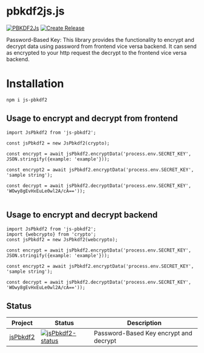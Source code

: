 # pbkdf2js.js

[![PBKDF2Js](https://github.com/xkid1/pbkdf2.js/actions/workflows/main.yml/badge.svg)](https://github.com/xkid1/pbkdf2.js/actions/workflows/main.yml) [![Create Release](https://github.com/xkid1/pbkdf2.js/actions/workflows/release-tag.yml/badge.svg?branch=main)](https://github.com/xkid1/pbkdf2.js/actions/workflows/release-tag.yml)

Password-Based Key: This library provides the functionality to encrypt and decrypt data using password from frontend vice versa backend. It can send as encrypted to your http request the decrypt to the  frontend vice versa backend.


# Installation

`npm i js-pbkdf2`


## Usage to encrypt and decrypt from frontend

```
import JsPbkdf2 from 'js-pbkdf2';

const jsPbkdf2 = new JsPbkdf2(crypto);

const encrypt = await jsPbkdf2.encryptData('process.env.SECRET_KEY', JSON.stringify({example: 'example'}));

const encrypt2 = await jsPbkdf2.encryptData('process.env.SECRET_KEY', 'sample string');

const decrypt = await jsPbkdf2.decryptData('process.env.SECRET_KEY', 'WOwy8gEvHxEuLe0wl2A/cA=='));


```



## Usage to encrypt and decrypt backend

```
import JsPbkdf2 from 'js-pbkdf2';
import {webcrypto} from 'crypto';
const jsPbkdf2 = new JsPbkdf2(webcrypto);

const encrypt = await jsPbkdf2.encryptData('process.env.SECRET_KEY', JSON.stringify({example: 'example'}));

const encrypt2 = await jsPbkdf2.encryptData('process.env.SECRET_KEY', 'sample string');

const decrypt = await jsPbkdf2.decryptData('process.env.SECRET_KEY', 'WOwy8gEvHxEuLe0wl2A/cA=='));

```

## Status
| Project               | Status                                                       | Description                                             |
| --------------------- | ------------------------------------------------------------ | ------------------------------------------------------- |
| [jsPbkdf2]            | [![jsPbkdf2-status]][jsPbkdf2-package]                   | Password-Based Key encrypt and decrypt                      |

[jsPbkdf2]: https://github.com/xkid1/pbkdf2.js
[jsPbkdf2-package]: https://www.npmjs.com/package/js-pbkdf2
[jsPbkdf2-status]: https://img.shields.io/npm/v/js-pbkdf2
